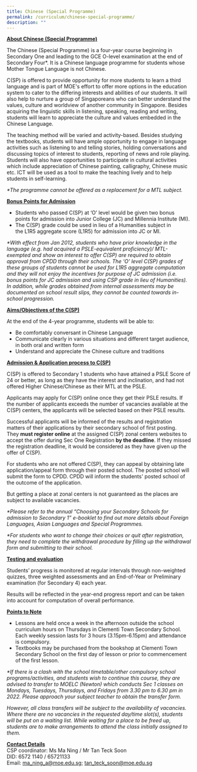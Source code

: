 ```yaml
---
title: Chinese (Special Programme)
permalink: /curriculum/chinese-special-programme/
description: ""
---
```

**<u>About Chinese (Special Programme)</u>**

The Chinese (Special Programme) is a four-year course beginning in Secondary One and leading to the GCE O-level examination at the end of Secondary Four\*. It is a Chinese language programme for students whose Mother Tongue Language is not Chinese.

C(SP) is offered to provide opportunity for more students to learn a third language and&nbsp;is part of MOE's effort to offer more options in the education system to cater to the differing interests and abilities of our students. It will also help to nurture a group of Singaporeans who can better understand the values, culture and worldview of another community in Singapore. Besides acquiring the linguistic skills in listening, speaking, reading and writing, students will learn to appreciate the culture and values embedded in the Chinese Language.

The teaching method will be varied and activity-based. Besides studying the textbooks, students will have ample opportunity to engage in language activities such as listening to and telling stories, holding conversations and discussing topics of interest to students, reporting of news and role playing. Students will also have opportunities to participate in cultural activities which include appreciation of Chinese painting, calligraphy, Chinese music etc. ICT will be used as a tool to make the teaching lively and to help students in self-learning.

_\*The programme&nbsp;cannot be offered as a replacement for a MTL subject._

  

**<u>Bonus Points for Admission</u>**

*   Students who passed C(SP) at ‘O’ level would be given two bonus points&nbsp;for admission into Junior College (JC) and Millennia Institute (MI).
*   The C(SP) grade could be used in lieu of a Humanities subject in the&nbsp;L1R5 aggregate score (L1R5) for admission into JC or MI.

_\*With effect from Jan 2012, students who have prior knowledge in the language (e.g. had acquired a PSLE-equivalent proficiency)/ MTL-exempted and show an interest to offer C(SP) are required to obtain approval from CPDD through their schools. The ‘O’ level C(SP) grades of these groups of students cannot be used for L1R5 aggregate computation and they will not enjoy the incentives for purpose of JC admission (i.e. bonus points for JC admission and using CSP grade in lieu of Humanities). In addition, while grades obtained from internal assessments may be documented on school result slips, they cannot be counted towards in-school progression._

**<u>Aims/Objectives of the C(SP)</u>**

At the end of the 4-year programme, students will be able to:

*   Be comfortably conversant in Chinese Language
*   Communicate clearly in various situations and different target audience, in both oral and written form
*   Understand and appreciate the Chinese culture and traditions

**<u>Admission &amp; Application process to C(SP)</u>**

C(SP) is offered to Secondary 1 students who have attained a PSLE Score of 24 or better, as long as they have the interest and inclination, and had not offered Higher Chinese/Chinese as their MTL at the PSLE.

Applicants may apply for C(SP) online once they get their PSLE results. If the number of applicants exceeds the number of vacancies available at the C(SP) centers, the applicants will be selected based on their PSLE results.

Successful applicants will be informed of the results and registration matters of their applications by their secondary school of first posting. They&nbsp;**must register online**&nbsp;at the assigned C(SP) zonal centers websites to accept the offer during Sec One Registration&nbsp;**by the deadline**. If they missed the registration deadline, it would be considered as they have given up the offer of C(SP).

For students who are not offered C(SP), they can appeal by obtaining late application/appeal form through their posted school. The posted school will submit the form to CPDD. CPDD will inform the students' posted school of the outcome of the application.

But getting a place at zonal centers is not guaranteed as the places are subject to available vacancies.

_\*Please refer to the annual “Choosing your Secondary Schools for admission to Secondary 1” e-booklet to find out more details about Foreign Languages, Asian Languages and Special Programmes._

_\*For students who want to change their choices or quit after registration, they need to complete the withdrawal procedure by filling up the withdrawal form and submitting to their school._

**<u>Testing and evaluation</u>**

Students’ progress is monitored at regular intervals through non-weighted quizzes, three weighted assessments and an End-of-Year or Preliminary examination (for Secondary 4) each year.

Results will be reflected in the year-end progress report and can be taken into account for computation of overall performance.

  

**<u>Points to Note</u>**

*   Lessons are held once a week in the afternoon outside the school curriculum hours on Thursdays in Clementi Town Secondary School. Each weekly session lasts for 3 hours (3.15pm-6.15pm) and attendance is compulsory.
*   Textbooks may be purchased from the bookshop at Clementi Town Secondary School on the first day of lesson or prior to commencement of the first lesson.

_\*If there is a clash with the school timetable/other compulsory school programs/activities, and students wish to continue this course, they are advised to transfer to MOELC (Newton) which conducts Sec 1 classes on Mondays, Tuesdays, Thursdays, and Fridays from 3.30 pm to 6.30 pm in 2022. Please approach your subject teacher to obtain the transfer form._

_However, all class transfers will be subject to the availability of vacancies. Where there are no vacancies in the requested day/time slot(s), students will be put on a waiting list. While waiting for a place to be freed up, students are to make arrangements to attend the class initially assigned to them._

**<u>Contact Details</u>**  
CSP coordinator: Ms Ma Ning / Mr Tan Teck Soon  
DID: 6572 1140 / 65721133  
Email:&nbsp;[ma\_ning\_a@moe.edu.sg](mailto:ma_ning_a@moe.edu.sg);&nbsp;[tan\_teck\_soon@moe.edu.sg](mailto:tan_teck_soon@moe.edu.sg)